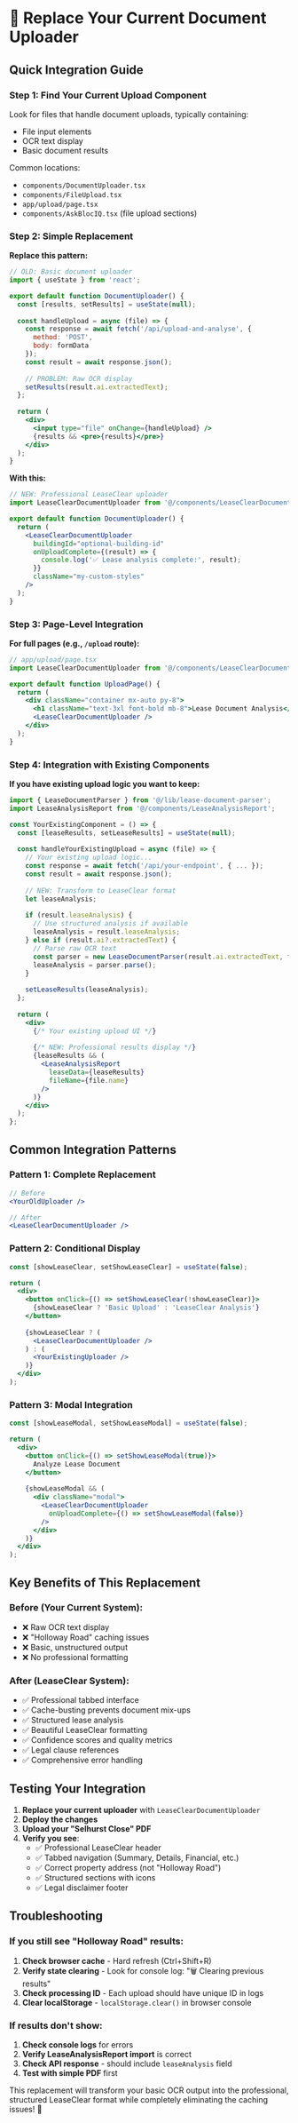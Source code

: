 # 🔄 Replace Your Current Document Uploader

## **Quick Integration Guide**

### **Step 1: Find Your Current Upload Component**
Look for files that handle document uploads, typically containing:
- File input elements
- OCR text display
- Basic document results

Common locations:
- `components/DocumentUploader.tsx`
- `components/FileUpload.tsx` 
- `app/upload/page.tsx`
- `components/AskBlocIQ.tsx` (file upload sections)

### **Step 2: Simple Replacement**

**Replace this pattern:**
```jsx
// OLD: Basic document uploader
import { useState } from 'react';

export default function DocumentUploader() {
  const [results, setResults] = useState(null);
  
  const handleUpload = async (file) => {
    const response = await fetch('/api/upload-and-analyse', {
      method: 'POST',
      body: formData
    });
    const result = await response.json();
    
    // PROBLEM: Raw OCR display
    setResults(result.ai.extractedText);
  };
  
  return (
    <div>
      <input type="file" onChange={handleUpload} />
      {results && <pre>{results}</pre>}
    </div>
  );
}
```

**With this:**
```jsx
// NEW: Professional LeaseClear uploader
import LeaseClearDocumentUploader from '@/components/LeaseClearDocumentUploader';

export default function DocumentUploader() {
  return (
    <LeaseClearDocumentUploader 
      buildingId="optional-building-id"
      onUploadComplete={(result) => {
        console.log('✅ Lease analysis complete:', result);
      }}
      className="my-custom-styles"
    />
  );
}
```

### **Step 3: Page-Level Integration**

**For full pages (e.g., `/upload` route):**
```jsx
// app/upload/page.tsx
import LeaseClearDocumentUploader from '@/components/LeaseClearDocumentUploader';

export default function UploadPage() {
  return (
    <div className="container mx-auto py-8">
      <h1 className="text-3xl font-bold mb-8">Lease Document Analysis</h1>
      <LeaseClearDocumentUploader />
    </div>
  );
}
```

### **Step 4: Integration with Existing Components**

**If you have existing upload logic you want to keep:**
```jsx
import { LeaseDocumentParser } from '@/lib/lease-document-parser';
import LeaseAnalysisReport from '@/components/LeaseAnalysisReport';

const YourExistingComponent = () => {
  const [leaseResults, setLeaseResults] = useState(null);
  
  const handleYourExistingUpload = async (file) => {
    // Your existing upload logic...
    const response = await fetch('/api/your-endpoint', { ... });
    const result = await response.json();
    
    // NEW: Transform to LeaseClear format
    let leaseAnalysis;
    
    if (result.leaseAnalysis) {
      // Use structured analysis if available
      leaseAnalysis = result.leaseAnalysis;
    } else if (result.ai?.extractedText) {
      // Parse raw OCR text
      const parser = new LeaseDocumentParser(result.ai.extractedText, file.name);
      leaseAnalysis = parser.parse();
    }
    
    setLeaseResults(leaseAnalysis);
  };
  
  return (
    <div>
      {/* Your existing upload UI */}
      
      {/* NEW: Professional results display */}
      {leaseResults && (
        <LeaseAnalysisReport 
          leaseData={leaseResults}
          fileName={file.name}
        />
      )}
    </div>
  );
};
```

## **Common Integration Patterns**

### **Pattern 1: Complete Replacement**
```jsx
// Before
<YourOldUploader />

// After  
<LeaseClearDocumentUploader />
```

### **Pattern 2: Conditional Display**
```jsx
const [showLeaseClear, setShowLeaseClear] = useState(false);

return (
  <div>
    <button onClick={() => setShowLeaseClear(!showLeaseClear)}>
      {showLeaseClear ? 'Basic Upload' : 'LeaseClear Analysis'}
    </button>
    
    {showLeaseClear ? (
      <LeaseClearDocumentUploader />
    ) : (
      <YourExistingUploader />
    )}
  </div>
);
```

### **Pattern 3: Modal Integration**
```jsx
const [showLeaseModal, setShowLeaseModal] = useState(false);

return (
  <div>
    <button onClick={() => setShowLeaseModal(true)}>
      Analyze Lease Document
    </button>
    
    {showLeaseModal && (
      <div className="modal">
        <LeaseClearDocumentUploader 
          onUploadComplete={() => setShowLeaseModal(false)}
        />
      </div>
    )}
  </div>
);
```

## **Key Benefits of This Replacement**

### **Before (Your Current System):**
- ❌ Raw OCR text display
- ❌ "Holloway Road" caching issues  
- ❌ Basic, unstructured output
- ❌ No professional formatting

### **After (LeaseClear System):**
- ✅ Professional tabbed interface
- ✅ Cache-busting prevents document mix-ups
- ✅ Structured lease analysis
- ✅ Beautiful LeaseClear formatting
- ✅ Confidence scores and quality metrics
- ✅ Legal clause references
- ✅ Comprehensive error handling

## **Testing Your Integration**

1. **Replace your current uploader** with `LeaseClearDocumentUploader`
2. **Deploy the changes**
3. **Upload your "Selhurst Close" PDF**
4. **Verify you see**:
   - ✅ Professional LeaseClear header
   - ✅ Tabbed navigation (Summary, Details, Financial, etc.)
   - ✅ Correct property address (not "Holloway Road")
   - ✅ Structured sections with icons
   - ✅ Legal disclaimer footer

## **Troubleshooting**

### **If you still see "Holloway Road" results:**
1. **Check browser cache** - Hard refresh (Ctrl+Shift+R)
2. **Verify state clearing** - Look for console log: "🗑️ Clearing previous results"
3. **Check processing ID** - Each upload should have unique ID in logs
4. **Clear localStorage** - `localStorage.clear()` in browser console

### **If results don't show:**
1. **Check console logs** for errors
2. **Verify LeaseAnalysisReport import** is correct
3. **Check API response** - should include `leaseAnalysis` field
4. **Test with simple PDF** first

This replacement will transform your basic OCR output into the professional, structured LeaseClear format while completely eliminating the caching issues! 🎉
